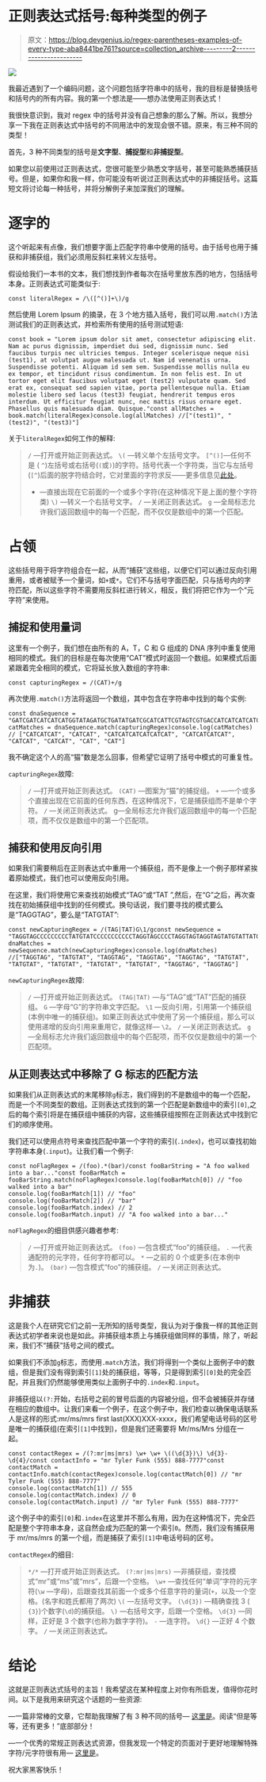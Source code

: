 # 正则表达式括号:每种类型的例子

> 原文：<https://blog.devgenius.io/regex-parentheses-examples-of-every-type-aba8441be761?source=collection_archive---------2----------------------->

![](img/81fc2f2490ea642be355920693b79bf5.png)

我最近遇到了一个编码问题，这个问题包括字符串中的括号，我的目标是替换括号和括号内的所有内容。我的第一个想法是——想办法使用正则表达式！

我很快意识到，我对 regex 中的括号并没有自己想象的那么了解。所以，我想分享一下我在正则表达式中括号的不同用法中的发现会很不错。原来，有三种不同的类型！

首先，3 种不同类型的括号是**文字型**、**捕捉型**和**非捕捉型**。

如果您以前使用过正则表达式，您很可能至少熟悉文字括号，甚至可能熟悉捕获括号。但是，如果你和我一样，你可能没有听说过正则表达式中的非捕捉括号。这篇短文将讨论每一种括号，并将分解例子来加深我们的理解。

# 逐字的

这个听起来有点像，我们想要字面上匹配字符串中使用的括号。由于括号也用于捕获和非捕获组，我们必须用反斜杠来转义左括号。

假设给我们一本书的文本，我们想找到作者每次在括号里放东西的地方，包括括号本身。正则表达式可能类似于:

```
const literalRegex = /\([^()]+\)/g
```

然后使用 Lorem Ipsum 的摘录，在 3 个地方插入括号，我们可以用`.match()`方法测试我们的正则表达式，并检索所有使用的括号测试短语:

```
const book = "Lorem ipsum dolor sit amet, consectetur adipiscing elit. Nam ac purus dignissim, imperdiet dui sed, dignissim nunc. Sed faucibus turpis nec ultricies tempus. Integer scelerisque neque nisi (test1), at volutpat augue malesuada ut. Nam id venenatis urna. Suspendisse potenti. Aliquam id sem sem. Suspendisse mollis nulla eu ex tempor, et tincidunt risus condimentum. In non felis est. In ut tortor eget elit faucibus volutpat eget (test2) vulputate quam. Sed erat ex, consequat sed sapien vitae, porta pellentesque nulla. Etiam molestie libero sed lacus (test3) feugiat, hendrerit tempus eros interdum. Ut efficitur feugiat nunc, nec mattis risus ornare eget. Phasellus quis malesuada diam. Quisque."const allMatches = book.match(literalRegex)console.log(allMatches) //["(test1)", "(test2)", "(test3)"]
```

关于`literalRegex`如何工作的解释:

> `/` —打开或开始正则表达式。
> `\(` —转义单个左括号文字。
> `[^()]`—任何不是 ( `^`)左括号或右括号(`(`或`)`)的字符。括号代表一个字符类，当它与左括号(`[^`)后面的脱字符结合时，它对里面的字符求反——更多信息见[此处](https://www.regular-expressions.info/charclass.html)。
> + —直接出现在它前面的一个或多个字符(在这种情况下是上面的整个字符类)
> `\)` —转义一个右括号文字。
> `/` —关闭正则表达式。
> `g` —全局标志允许我们返回数组中的每一个匹配，而不仅仅是数组中的第一个匹配。

# 占领

这些括号用于将字符组合在一起，从而“捕获”这些组，以便它们可以通过反向引用重用，或者被赋予一个量词，如`+`或`*`。它们不与括号字面匹配，只与括号内的字符匹配，所以这些字符不需要用反斜杠进行转义，相反，我们将把它作为一个“元字符”来使用。

## 捕捉和使用量词

这里有一个例子，我们想在由所有的 A，T，C 和 G 组成的 DNA 序列中重复使用相同的模式。我们的目标是在每次使用“CAT”模式时返回一个数组。如果模式后面紧跟着完全相同的模式，它将延长放入数组的字符串:

```
const capturingRegex = /(CAT)+/g
```

再次使用`.match()`方法将返回一个数组，其中包含在字符串中找到的每个实例:

```
const dnaSequence = "GATCGATCATCATCATGGTATAGATGCTGATATGATCGCATCATTCGTAGTCGTGACCATCATCATCATCATCATGATGCGGATGTTATAGTAGTAGTCGGCGATGTAGCTGGATCGACATCATCATCATTGCTAGTCGTCATCATGCTAGTCGTAGCTGCATCATCTAGCATATACTTCGCCGCGTAATTATCGCCCATTT"const catMatches = dnaSequence.match(capturingRegex)console.log(catMatches) // ["CATCATCAT", "CATCAT", "CATCATCATCATCATCAT", "CATCATCATCAT", "CATCAT", "CATCAT", "CAT", "CAT"]
```

我不确定这个人的高“猫”数是怎么回事，但希望它证明了括号中模式的可重复性。

`capturingRegex`故障:

> `/` —打开或开始正则表达式。
> `(CAT)` —图案为“猫”的捕捉组。
> `+` —一个或多个直接出现在它前面的任何东西，在这种情况下，它是捕获组而不是单个字符。
> `/` —关闭正则表达式。
> g—全局标志允许我们返回数组中的每一个匹配项，而不仅仅是数组中的第一个匹配项。

## 捕获和使用反向引用

如果我们需要稍后在正则表达式中重用一个捕获组，而不是像上一个例子那样紧挨着原始模式，我们也可以使用反向引用。

在这里，我们将使用它来查找初始模式“TAG”或“TAT ”,然后，在“G”之后，再次查找在初始捕获组中找到的任何模式。换句话说，我们要寻找的模式要么是“TAGGTAG”，要么是“TATGTAT”:

```
const newCapturingRegex = /(TAG|TAT)G\1/gconst newSequence = "TAGGTAGCCCCCCCCCTATGTATCCCCCCCCCCCTAGGTAGCCCCTAGGTAGTAGGTAGTATGTATTATGTATCCCCCCCCCCCCCCTATGTATTATGTATTATGTATCCCCCCCCCTAGGTAGTAGGTAGCCC"const dnaMatches = newSequence.match(newCapturingRegex)console.log(dnaMatches) //["TAGGTAG", "TATGTAT", "TAGGTAG", "TAGGTAG", "TAGGTAG", "TATGTAT", "TATGTAT", "TATGTAT", "TATGTAT", "TATGTAT", "TAGGTAG", "TAGGTAG"]
```

`newCapturingRegex`故障:

> `/` —打开或开始正则表达式。
> `(TAG|TAT)` —与“TAG”或“TAT”匹配的捕获组。
> `G` —字母“G”的字符串文字匹配。
> `\1` —反向引用，引用第一个捕获组(本例中唯一的捕获组)。如果正则表达式中使用了另一个捕获组，那么可以使用递增的反向引用来重用它，就像这样— `\2`。
> `/` —关闭正则表达式。
> `g` —全局标志允许我们返回数组中的每个匹配项，而不仅仅是数组中的第一个匹配项。

## 从正则表达式中移除了 G 标志的匹配方法

如果我们从正则表达式的末尾移除`g`标志，我们得到的不是数组中的每一个匹配，而是一个不同类型的数组。正则表达式找到的第一个匹配是新数组中的索引`[0]`,之后的每个索引将是在捕获组中捕获的内容，这些捕获组按照在正则表达式中找到它们的顺序使用。

我们还可以使用点符号来查找匹配中第一个字符的索引(`.index`)，也可以查找初始字符串本身(`.input`)。让我们看一个例子:

```
const noFlagRegex = /(foo).*(bar)/const fooBarString = "A foo walked into a bar..."const fooBarMatch = fooBarString.match(noFlagRegex)console.log(fooBarMatch[0]) // "foo walked into a bar"
console.log(fooBarMatch[1]) // "foo"
console.log(fooBarMatch[2]) // "bar"
console.log(fooBarMatch.index) // 2
console.log(fooBarMatch.input) // "A foo walked into a bar..."
```

`noFlagRegex`的细目供感兴趣者参考:

> `/` —打开或开始正则表达式。
> `(foo)` —包含模式“foo”的捕获组。
> `.` —代表通配符的元字符，任何字符都可以。
> `*` —之前的 0 个或更多(在本例中为`.`)。
> `(bar)` —包含模式“foo”的捕获组。
> `/` —关闭正则表达式。

# 非捕获

这是我个人在研究它们之前一无所知的括号类型，我认为对于像我一样的其他正则表达式初学者来说也是如此。非捕获组本质上与捕获组做同样的事情，除了，听起来，我们不“捕获”括号之间的模式。

如果我们不添加`g`标志，而使用`.match`方法，我们将得到一个类似上面例子中的数组，但是我们没有得到索引`[1]`处的捕获组，等等，只是得到索引`[0]`处的完全匹配，并且我们仍然能够使用类似上面例子中的`.index`和`.input`。

非捕获组以`(?:`开始，右括号之前的冒号后面的内容被分组，但不会被捕获并存储在相应的数组中。让我们来看一个例子，在这个例子中，我们检查以确保电话联系人是这样的形式:mr/ms/mrs first last(XXX)XXX-xxxx，我们希望电话号码的区号是唯一的捕获组(在索引`[1]`中找到)，但是我们还需要将 Mr/ms/Mrs 分组在一起。

```
const contactRegex = /(?:mr|ms|mrs) \w+ \w+ \((\d{3})\) \d{3}-\d{4}/const contactInfo = "mr Tyler Funk (555) 888-7777"const contactMatch = contactInfo.match(contactRegex)console.log(contactMatch[0]) // "mr Tyler Funk (555) 888-7777"
console.log(contactMatch[1]) // 555
console.log(contactMatch.index) // 0 
console.log(contactMatch.input) // "mr Tyler Funk (555) 888-7777"
```

这个例子中的索引`[0]`和`.index`在这里并不那么有用，因为在这种情况下，完全匹配是整个字符串本身，这自然会成为匹配的第一个索引`0`。然而，我们没有捕获用于 mr/ms/mrs 的第一个组，而是捕获了索引`[1]`中电话号码的区号。

`contactRegex`的细目:

> `*/*` —打开或开始正则表达式。
> `(?:mr|ms|mrs)` —非捕获组，查找模式“mr”或“ms”或“mrs”，后跟一个空格。
> `\w+` —查找任何“单词”字符的元字符(`\w` —字母)，后跟查找其前面一个或多个任意字符的量词(`+`，以及一个空格。(名字和姓氏都用了两次)
> `\(` —左括号文字。
> `(\d{3})` —精确查找 3 ( `{3}`)个数字(`\d`)的捕获组。
> `\)` —右括号文字，后跟一个空格。
> `\d{3}` —同样，正好是 3 个数字(也称为数字字符)。
> `-` —连字符。
> `\d{}` —正好 4 个数字。
> `/` —关闭正则表达式。

# 结论

这就是正则表达式括号的主旨！我希望这在某种程度上对你有所启发，值得你花时间。以下是我用来研究这个话题的一些资源:

—一篇非常棒的文章，它帮助我理解了有 3 种不同的括号— [这里是](https://unbounded.systems/blog/3-kinds-of-parentheses-are-you-a-regex-master/)。阅读“但是等等，还有更多！”底部部分！

—一个优秀的常规正则表达式资源，但我发现一个特定的页面对于更好地理解特殊字符/元字符很有用— [这里是](https://www.regular-expressions.info/characters.html)。

祝大家黑客快乐！